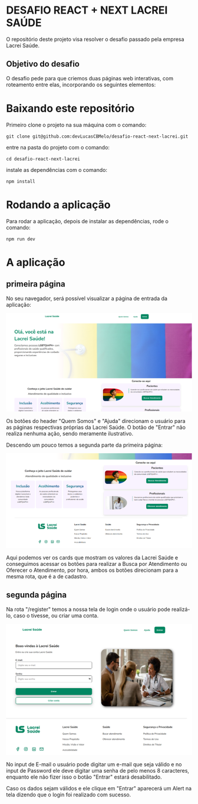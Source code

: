 # DESAFIO REACT + NEXT LACREI SAÚDE

O repositório deste projeto visa resolver o desafio passado pela empresa Lacrei Saúde.

## Objetivo do desafio

O desafio pede para que criemos duas páginas web interativas, com roteamento entre elas, incorporando os seguintes elementos:

# Baixando este repositório

Primeiro clone o projeto na sua máquina com o comando:

```
git clone git@github.com:devLucasCBMelo/desafio-react-next-lacrei.git
```

entre na pasta do projeto com o comando:

```
cd desafio-react-next-lacrei
```

instale as dependências com o comando:

```
npm install
```

# Rodando a aplicação

Para rodar a aplicação, depois de instalar as dependências, rode o comando:

```
npm run dev
```

# A aplicação

## primeira página

No seu navegador, será possível visualizar a página de entrada da aplicação:

![Topo da primeira página](image.png)

Os botões do header "Quem Somos" e "Ajuda" direcionam o usuário para as páginas respectivas próprias da Lacrei Saúde. O botão de "Entrar" não realiza nenhuma ação, sendo meramente ilustrativo.

Descendo um pouco temos a segunda parte da primeira página:

![Segunda parte da primeira página](image-1.png)

Aqui podemos ver os cards que mostram os valores da Lacrei Saúde e conseguimos acessar os botões para realizar a Busca por Atendimento ou Oferecer o Atendimento, por hora, ambos os botões direcionam para a mesma rota, que é a de cadastro.

## segunda página

Na rota "/register" temos a nossa tela de login onde o usuário pode realizá-lo, caso o tivesse, ou criar uma conta.

![Segunda tela da aplicação](image-2.png)

No input de E-mail o usuário pode digitar um e-mail que seja válido e no input de Password ele deve digitar uma senha de pelo menos 8 caracteres, enquanto ele não fizer isso o botão "Entrar" estará desabilitado.

Caso os dados sejam válidos e ele clique em "Entrar" aparecerá um Alert na tela dizendo que o login foi realizado com sucesso.
